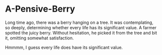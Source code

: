 # A-Pensive-Berry


Long time ago, there was a berry hanging on a tree. It was contemplating, so deeply, determining whether every life has its significant value. A farmer spotted the juicy berry. Without hesitation, he picked it from the tree and bit it, omitting somewhat satisfaction.

Hmmmm, I guess every life does have its significant value.
